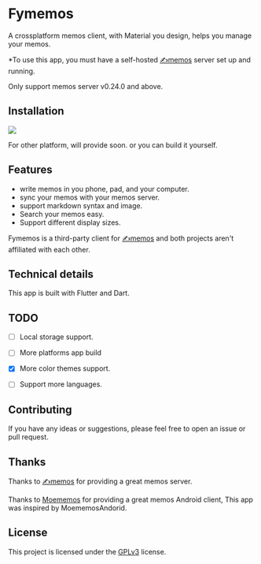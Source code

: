 # Fymemos

A crossplatform memos client, with Material you design, helps you manage your memos.

*To use this app, you must have a self-hosted [✍️memos](https://github.com/usememos/memos) server set up and running.

Only support memos server v0.24.0 and above.

## Installation
[![](https://camo.githubusercontent.com/1ddf90e524a4bfe8b77f9a6902d54fc708380389b7e0d7f9ad29196a799e77db/68747470733a2f2f706c61792e676f6f676c652e636f6d2f696e746c2f656e5f75732f6261646765732f696d616765732f67656e657269632f656e2d706c61792d62616467652e706e67)](https://play.google.com/store/apps/details?id=me.isming.fymemos)

For other platform, will provide soon. or you can build it yourself.


## Features
+ write memos in you phone, pad, and your computer.
+ sync your memos with your memos server.
+ support markdown syntax and image.
+ Search your memos easy.
+ Support different display sizes.

Fymemos is a third-party client for  [✍️memos](https://github.com/usememos/memos) and both projects aren't affiliated with each other.

## Technical details
This app is built with Flutter and Dart.

## TODO
+ [ ] Local storage support.
+ [ ] More platforms app build
+ [x] More color themes support.
+ [ ] Support more languages.


## Contributing
If you have any ideas or suggestions, please feel free to open an issue or pull request.

## Thanks
Thanks to [✍️memos](https://github.com/usememos/memos) for providing a great memos server.

Thanks to [Moememos](https://github.com/mudkipme/MoeMemosAndroid) for providing a great memos Android client, This app was inspired by MoememosAndorid.

## License
This project is licensed under the [GPLv3](https://github.com/sangmingming/fymemos/blob/master/LICENSE) license.

